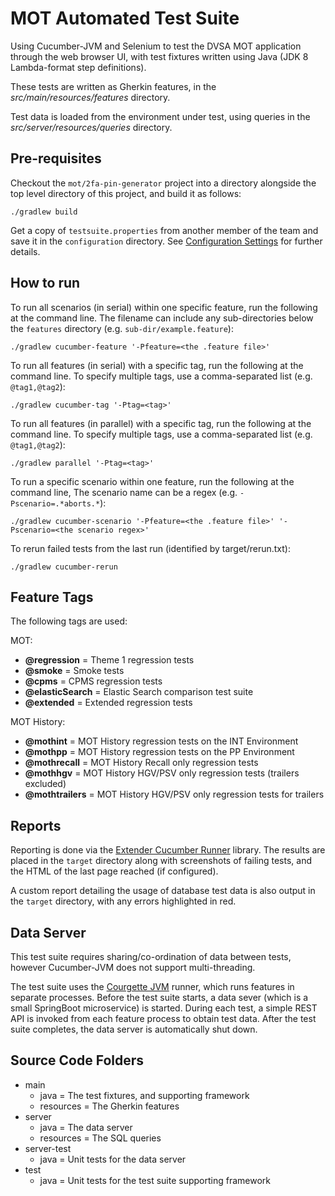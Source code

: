 # MOT Automated Test Suite

Using Cucumber-JVM and Selenium to test the DVSA MOT application through the web browser UI, with test fixtures
written using Java (JDK 8 Lambda-format step definitions).

These tests are written as Gherkin features, in the *src/main/resources/features* directory.

Test data is loaded from the environment under test, using queries in the *src/server/resources/queries* directory.

## Pre-requisites
Checkout the ```mot/2fa-pin-generator``` project into a directory alongside the top level directory of this project, and build it as follows:
```
./gradlew build
```

Get a copy of ```testsuite.properties``` from another member of the team and save it in the ```configuration``` directory. See [Configuration Settings](configuration/README.md) for further details.

## How to run
To run all scenarios (in serial) within one specific feature, run the following at the command line. The filename can include any sub-directories below the ```features``` directory (e.g. ```sub-dir/example.feature```):

```
./gradlew cucumber-feature '-Pfeature=<the .feature file>'
```

To run all features (in serial) with a specific tag, run the following at the command line. To specify multiple tags, use a comma-separated list (e.g. ```@tag1,@tag2```):

```
./gradlew cucumber-tag '-Ptag=<tag>'
```

To run all features (in parallel) with a specific tag, run the following at the command line. To specify multiple tags, use a comma-separated list (e.g. ```@tag1,@tag2```):

```
./gradlew parallel '-Ptag=<tag>'
```

To run a specific scenario within one feature, run the following at the command line, The scenario name can be a regex (e.g. ```-Pscenario=.*aborts.*```):

```
./gradlew cucumber-scenario '-Pfeature=<the .feature file>' '-Pscenario=<the scenario regex>'
```

To rerun failed tests from the last run (identified by target/rerun.txt):

```
./gradlew cucumber-rerun
```

## Feature Tags
The following tags are used:

MOT:
* **@regression** = Theme 1 regression tests
* **@smoke** = Smoke tests
* **@cpms** = CPMS regression tests
* **@elasticSearch** = Elastic Search comparison test suite
* **@extended** = Extended regression tests

MOT History:
* **@mothint** = MOT History regression tests on the INT Environment
* **@mothpp** = MOT History regression tests on the PP Environment
* **@mothrecall** = MOT History Recall only regression tests
* **@mothhgv** = MOT History HGV/PSV only regression tests (trailers excluded)
* **@mothtrailers** = MOT History HGV/PSV only regression tests for trailers

## Reports
Reporting is done via the [Extender Cucumber Runner](http://mkolisnyk.github.io/cucumber-reports/extended-cucumber-runner) library. The results are placed in the `target` directory along with screenshots of failing tests, and the HTML of the last page reached (if configured).

A custom report detailing the usage of database test data is also output in the `target` directory, with any errors highlighted in red.


## Data Server
This test suite requires sharing/co-ordination of data between tests, however Cucumber-JVM does not support multi-threading.

The test suite uses the [Courgette JVM](https://github.com/prashant-ramcharan/courgette-jvm) runner, which runs features in separate processes. Before the test suite starts, a data sever (which is a small SpringBoot microservice) is started. During each test, a simple REST API is invoked from each feature process to obtain test data. After the test suite completes, the data server is automatically shut down.


## Source Code Folders
* main
   * java = The test fixtures, and supporting framework
   * resources = The Gherkin features
* server
   * java = The data server
   * resources = The SQL queries
* server-test
   * java = Unit tests for the data server
* test
   * java = Unit tests for the test suite supporting framework
   